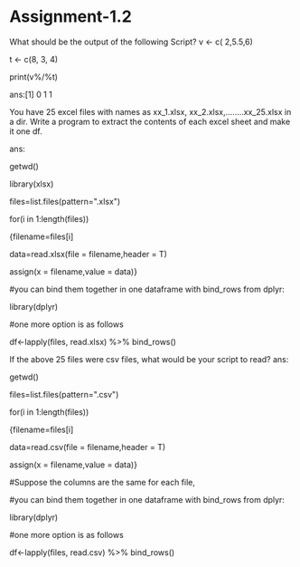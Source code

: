 # Assignment-1.2

What should be the output of the following Script?
v <- c( 2,5.5,6)

t <- c(8, 3, 4)

print(v%/%t)

ans:[1] 0 1 1

You have 25 excel files with names as xx_1.xlsx, xx_2.xlsx,……..xx_25.xlsx in a dir.
Write a program to extract the contents of each excel sheet and make it one df.

ans:

getwd()

library(xlsx)

files=list.files(pattern=".xlsx")

for(i in 1:length(files))

{filename=files[i]

data=read.xlsx(file = filename,header = T)

assign(x = filename,value = data)}

#you can bind them together in one dataframe with bind_rows from dplyr:

library(dplyr)

#one more option is as follows

df<-lapply(files, read.xlsx) %>% bind_rows()

If the above 25 files were csv files, what would be your script to read?
ans:

getwd()

files=list.files(pattern=".csv")

for(i in 1:length(files))

{filename=files[i]

data=read.csv(file = filename,header = T)

assign(x = filename,value = data)}

#Suppose the columns are the same for each file,

#you can bind them together in one dataframe with bind_rows from dplyr:

library(dplyr)

#one more option is as follows

df<-lapply(files, read.csv) %>% bind_rows()
